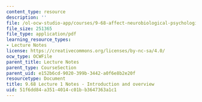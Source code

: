 ```yaml
---
content_type: resource
description: ''
file: /ol-ocw-studio-app/courses/9-68-affect-neurobiological-psychological-and-sociocultural-counterparts-of-feelings-spring-2013/51f6dd84a3514014c01bb3647363a1c1_MIT9_68S13_Lect1.pdf
file_size: 251365
file_type: application/pdf
learning_resource_types:
- Lecture Notes
license: https://creativecommons.org/licenses/by-nc-sa/4.0/
ocw_type: OCWFile
parent_title: Lecture Notes
parent_type: CourseSection
parent_uid: e152b6cd-9020-399b-3442-a0f6e8b2e20f
resourcetype: Document
title: 9.68 Lecture 1 Notes - Introduction and overview
uid: 51f6dd84-a351-4014-c01b-b3647363a1c1
---
```

